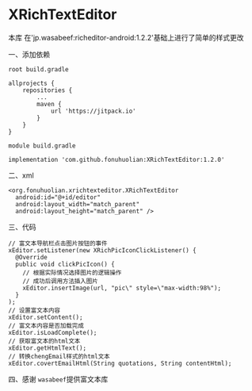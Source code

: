 # XRichTextEditor

本库 在'jp.wasabeef:richeditor-android:1.2.2'基础上进行了简单的样式更改

一、添加依赖

`root build.gradle `
```
allprojects {
    repositories {
        ...
        maven {
            url 'https://jitpack.io'
        }
    }
}
```
`module build.gradle `
```
implementation 'com.github.fonuhuolian:XRichTextEditor:1.2.0'
```

二、xml

```
<org.fonuhuolian.xrichtexteditor.XRichTextEditor
  android:id="@+id/editor"
  android:layout_width="match_parent"
  android:layout_height="match_parent" />
```

三、代码

```
// 富文本导航栏点击图片按钮的事件
xEditor.setListener(new XRichPicIconClickListener() {
  @Override
  public void clickPicIcon() {
    // 根据实际情况选择图片的逻辑操作
    // 成功后调用方法插入图片
    xEditor.insertImage(url, "pic\" style=\"max-width:98%");
  }
);
// 设置富文本内容
xEditor.setContent();
// 富文本内容是否加载完成
xEditor.isLoadComplete();
// 获取富文本的html文本
xEditor.getHtmlText();
// 转换chengEmail样式的html文本
xEditor.covertEmailHtml(String quotations, String contentHtml);
```
四、感谢 `wasabeef`提供富文本库



